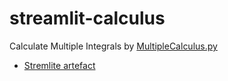 # streamlit-calculus
Calculate Multiple Integrals by [MultipleCalculus.py](https://raw.githubusercontent.com/cchuang2009/2022-1/main/Calculus/MultipleCalculus.py)

- [Stremlite artefact](https://cchuang2009-streamlit-calculus-app-8h1q62.streamlit.app/)
